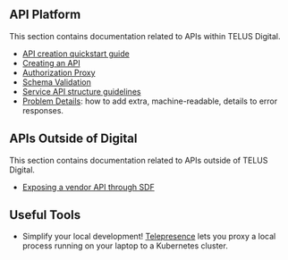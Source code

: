 ## API Platform

This section contains documentation related to APIs within TELUS Digital.

- [API creation quickstart guide](Quickstart.md)
- [Creating an API](creating-an-api.md)
- [Authorization Proxy](authorization-proxy.md)
- [Schema Validation](schema-validation.md)
- [Service API structure guidelines](service-api-structure-guidelines.md)
- [Problem Details](problem-details.md): how to add extra, machine-readable, details to error responses.

## APIs Outside of Digital

This section contains documentation related to APIs outside of TELUS Digital.

- [Exposing a vendor API through SDF](sdf-vendor-onboarding.md)

## Useful Tools

- Simplify your local development! [Telepresence](https://blog.openshift.com/telepresence-local-development/) lets you proxy a local process running on your laptop to a Kubernetes cluster.
